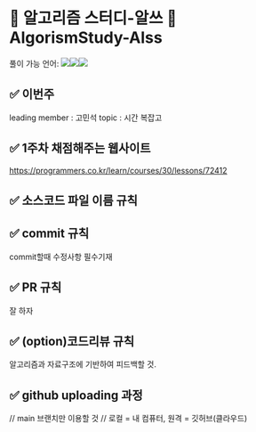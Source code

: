 #  🧮 알고리즘 스터디-알쓰 🧠 AlgorismStudy-Alss
풀이 가능 언어: <img src="https://img.shields.io/badge/c++-00599C?style=for-the-badge&logo=c%2B%2B&logoColor=white"/><img src="https://img.shields.io/badge/java-007396?style=for-the-badge&logo=java&logoColor=white"/><img src="https://img.shields.io/badge/python-3776AB?style=for-the-badge&logo=python&logoColor=white"/>

## ✅ 이번주
leading member : 고민석
topic : 시간 복잡고

## ✅ 1주차 채점해주는 웹사이트
https://programmers.co.kr/learn/courses/30/lessons/72412

## ✅ 소스코드 파일 이름 규칙


## ✅ commit 규칙
commit할때 수정사항 필수기재

## ✅ PR 규칙
잘 하자

## ✅ (option)코드리뷰 규칙
 알고리즘과 자료구조에 기반하여 피드백할 것.

## ✅ github uploading 과정
// main 브랜치만 이용할 것
// 로컬 = 내 컴퓨터, 원격 = 깃허브(클라우드)
